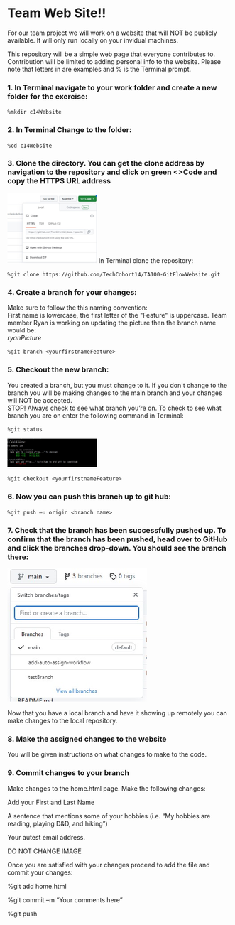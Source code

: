 # Team Web Site!!
For our team project we will work on a website that will NOT be publicly available. It will only run locally on your invidual machines.  

This repository will be a simple web page that everyone contributes to. Contribution will be limited to adding personal info to the website. Please note that letters in <italics> are examples and % is the Terminal prompt.  

 

### 1. In Terminal navigate to your work folder and create a new folder for the exercise:   
```
%mkdir c14Website 
```

### 2. In Terminal Change to the folder:  
```
%cd c14Website  
```
### 3. Clone the directory. You can get the clone address by navigation to the repository and click on green <>Code and copy the HTTPS URL address 
 <img src="images/gitCloneCode.jpg" width="40%" length="40%"> 
 In Terminal clone the repository: 
 
```
%git clone https://github.com/TechCohort14/TA100-GitFlowWebsite.git 	 
```

### 4.  Create a branch for your changes:  
Make sure to follow the this naming convention: _<yourfirstnameFeature>_ <br>
First name is lowercase, the first letter of the "Feature" is uppercase. Team member Ryan is working on updating the picture then the branch name would be: <br>
 _ryanPicture_ 
 
```
%git branch <yourfirstnameFeature> 
```
### 5. Checkout the new branch: 
You created a branch, but you must change to it. If you don't change to the branch you will be making changes to the main branch and your changes will NOT be accepted. <br>
STOP! Always check to see what branch you’re on. To check to see what branch you are on enter the following command in Terminal:  
```
%git status 
```
<img src="images/gitStatus.jpg" width="40%" length="40%">  
 
```
%git checkout <yourfirstnameFeature> 
```
### 6. Now you can push this branch up to git hub:  
```
%git push –u origin <branch name> 
```
### 7. Check that the branch has been successfully pushed up. To confirm that the branch has been pushed, head over to GitHub and click the branches drop-down. You should see the branch there: 

![branch-dropdown](images/gitBranchDropDown.jpg)

Now that you have a local branch and have it showing up remotely you can make changes to the local repository.  

### 8. Make the assigned changes to the website
You will be given instructions on what changes to make to the code. 
 
### 9. Commit changes to your branch


Make changes to the home.html page. Make the following changes: 

Add your First and Last Name 

A sentence that mentions some of your hobbies (i.e. “My hobbies are reading, playing D&D, and hiking”) 

Your autest email address.  

DO NOT CHANGE IMAGE 

Once you are satisfied with your changes proceed to add the file and commit your changes: 

%git add home.html 

%git commit –m “Your comments here” 

%git push 

 

 

